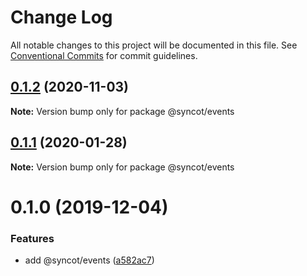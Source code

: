 # Change Log

All notable changes to this project will be documented in this file.
See [Conventional Commits](https://conventionalcommits.org) for commit guidelines.

## [0.1.2](https://github.com/SyncOT/SyncOT/compare/@syncot/events@0.1.1...@syncot/events@0.1.2) (2020-11-03)

**Note:** Version bump only for package @syncot/events





## [0.1.1](https://github.com/SyncOT/SyncOT/compare/@syncot/events@0.1.0...@syncot/events@0.1.1) (2020-01-28)

**Note:** Version bump only for package @syncot/events





# 0.1.0 (2019-12-04)


### Features

* add @syncot/events ([a582ac7](https://github.com/SyncOT/SyncOT/commit/a582ac7c6c29a8aed14dddc071820dadf70d4b62))
